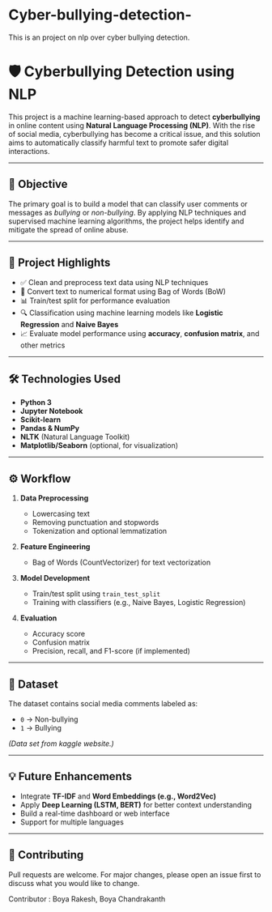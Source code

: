 # Cyber-bullying-detection-
This is an project on nlp over cyber bullying detection.

# 🛡️ Cyberbullying Detection using NLP

This project is a machine learning-based approach to detect **cyberbullying** in online content using **Natural Language Processing (NLP)**. With the rise of social media, cyberbullying has become a critical issue, and this solution aims to automatically classify harmful text to promote safer digital interactions.

---

## 📌 Objective

The primary goal is to build a model that can classify user comments or messages as *bullying* or *non-bullying*. By applying NLP techniques and supervised machine learning algorithms, the project helps identify and mitigate the spread of online abuse.

---

## 📂 Project Highlights

- ✅ Clean and preprocess text data using NLP techniques  
- 🧠 Convert text to numerical format using Bag of Words (BoW)  
- 📊 Train/test split for performance evaluation  
- 🔍 Classification using machine learning models like **Logistic Regression** and **Naive Bayes**  
- 📈 Evaluate model performance using **accuracy**, **confusion matrix**, and other metrics

---

## 🛠️ Technologies Used

- **Python 3**
- **Jupyter Notebook**
- **Scikit-learn**
- **Pandas & NumPy**
- **NLTK** (Natural Language Toolkit)
- **Matplotlib/Seaborn** (optional, for visualization)

---

## ⚙️ Workflow

1. **Data Preprocessing**
   - Lowercasing text
   - Removing punctuation and stopwords
   - Tokenization and optional lemmatization

2. **Feature Engineering**
   - Bag of Words (CountVectorizer) for text vectorization

3. **Model Development**
   - Train/test split using `train_test_split`
   - Training with classifiers (e.g., Naive Bayes, Logistic Regression)

4. **Evaluation**
   - Accuracy score
   - Confusion matrix
   - Precision, recall, and F1-score (if implemented)

---

## 📁 Dataset

The dataset contains social media comments labeled as:
- `0` → Non-bullying  
- `1` → Bullying  

*(Data set from kaggle website.)*

---

## 💡 Future Enhancements

- Integrate **TF-IDF** and **Word Embeddings (e.g., Word2Vec)**  
- Apply **Deep Learning (LSTM, BERT)** for better context understanding  
- Build a real-time dashboard or web interface  
- Support for multiple languages

---

## 🤝 Contributing

Pull requests are welcome. For major changes, please open an issue first to discuss what you would like to change.

Contributor : Boya Rakesh, Boya Chandrakanth
